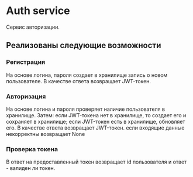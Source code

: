 # Auth service

Cервис авторизации.

## Реализованы следующие возможности

### Регистрация

На основе логина, пароля создает в хранилище запись о новом пользователе. В качестве ответа возвращает JWT-токен.

### Авторизация

На основе логина и пароля проверяет наличие пользователя в хранилище. Затем:
если JWT-токена нет в хранилище, то создает его и сохраняет в хранилище;
если JWT-токен есть в хранилище, обновляет его.
В качестве ответа возвращает JWT-токен.
если входящие данные некорректны возвращает None

### Проверка токена

В ответ на предоставленный токен возвращает id пользователя и ответ - валиден ли токен.
